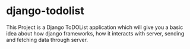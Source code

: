 # django-todolist
This Project is a Django ToDOList application which will give you a basic idea about how django frameworks, how it interacts with server, sending and fetching data through
server.
